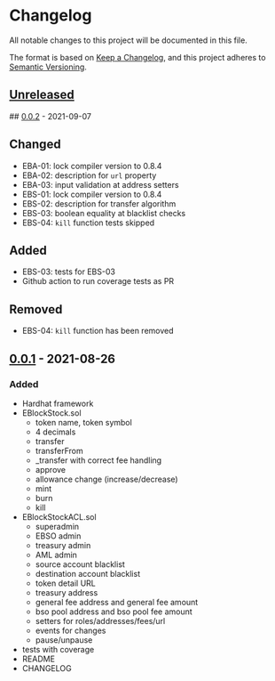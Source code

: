# Changelog

All notable changes to this project will be documented in this file.

The format is based on [Keep a Changelog](https://keepachangelog.com/en/1.0.0/),
and this project adheres to [Semantic Versioning](https://semver.org/spec/v2.0.0.html).

## [Unreleased]

## [0.0.2] - 2021-09-07

## Changed

- EBA-01: lock compiler version to 0.8.4
- EBA-02: description for `url` property
- EBA-03: input validation at address setters
- EBS-01: lock compiler version to 0.8.4
- EBS-02: description for transfer algorithm
- EBS-03: boolean equality at blacklist checks
- EBS-04: `kill` function tests skipped

## Added

- EBS-03: tests for EBS-03
- Github action to run coverage tests as PR

## Removed

- EBS-04: `kill` function has been removed


## [0.0.1] - 2021-08-26

### Added

- Hardhat framework
- EBlockStock.sol
  - token name, token symbol
  - 4 decimals
  - transfer
  - transferFrom
  - \_transfer with correct fee handling
  - approve
  - allowance change (increase/decrease)
  - mint
  - burn
  - kill
- EBlockStockACL.sol
  - superadmin
  - EBSO admin
  - treasury admin
  - AML admin
  - source account blacklist
  - destination account blacklist
  - token detail URL
  - treasury address
  - general fee address and general fee amount
  - bso pool address and bso pool fee amount
  - setters for roles/addresses/fees/url
  - events for changes
  - pause/unpause
- tests with coverage
- README
- CHANGELOG

[unreleased]: https://github.com/blockben-official/ebso/compare/v0.0.2...HEAD
[0.0.1]: https://github.com/blockben-official/ebso/releases/tag/v0.0.1
[0.0.2]: https://github.com/blockben-official/ebso/releases/tag/v0.0.2